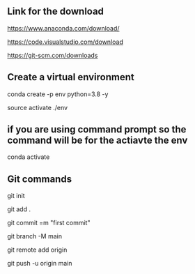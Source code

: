 ## Link for the download
https://www.anaconda.com/download/


https://code.visualstudio.com/download


https://git-scm.com/downloads


## Create a virtual environment


conda create -p env python=3.8 -y


source activate ./env


## if you are using command prompt so the command will be for the actiavte the env
conda activate <absaoulte path of your env folder>
  
  
## Git commands
  
  
git init
  
  
git add .
  
  
git commit =m "first commit"
  
  
git branch -M main
  
  
git remote add origin <your repo git url>
  
  
git push -u origin main
